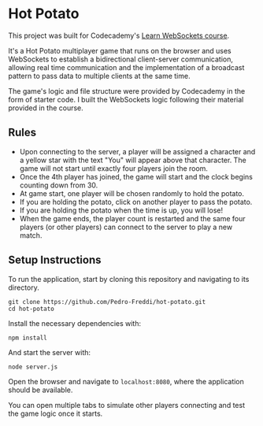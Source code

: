 # Hot Potato

This project was built for Codecademy's [Learn WebSockets course](https://www.codecademy.com/learn/learn-websockets).

It's a Hot Potato multiplayer game that runs on the browser and uses WebSockets to establish a bidirectional client-server communication, allowing real time communication and the implementation of a broadcast pattern to pass data to multiple clients at the same time.

The game's logic and file structure were provided by Codecademy in the form of starter code. I built the WebSockets logic following their material provided in the course.

## Rules

* Upon connecting to the server, a player will be assigned a character and a yellow star with the text "You" will appear above that character. The game will not start until exactly four players join the room.
* Once the 4th player has joined, the game will start and the clock begins counting down from 30.
* At game start, one player will be chosen randomly to hold the potato.
* If you are holding the potato, click on another player to pass the potato.
* If you are holding the potato when the time is up, you will lose!
* When the game ends, the player count is restarted and the same four players (or other players) can connect to the server to play a new match.

## Setup Instructions

To run the application, start by cloning this repository and navigating to its directory.
```
git clone https://github.com/Pedro-Freddi/hot-potato.git
cd hot-potato
```
Install the necessary dependencies with:
```
npm install
```
And start the server with:
```
node server.js
```
Open the browser and navigate to ``localhost:8080``, where the application should be available.

You can open multiple tabs to simulate other players connecting and test the game logic once it starts.